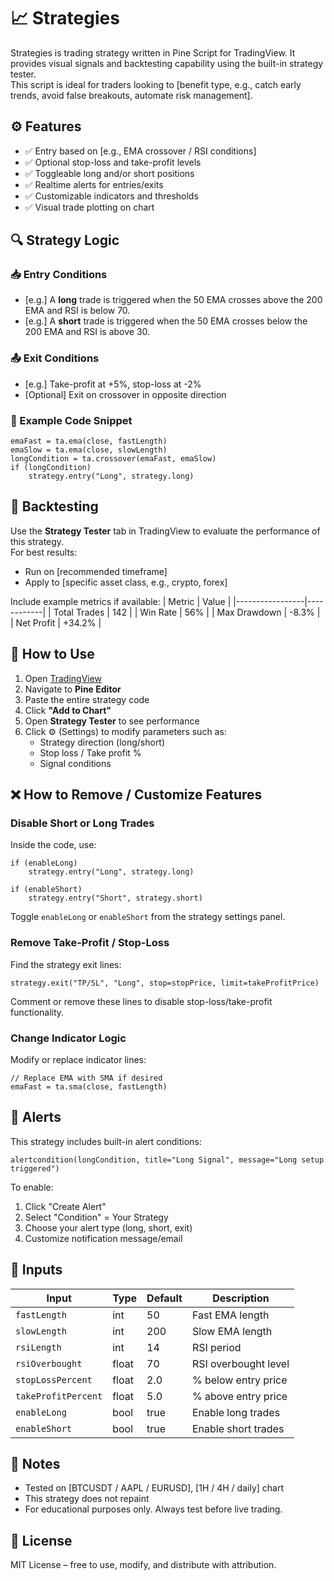 # 📈 Strategies

Strategies is trading strategy written in Pine Script for TradingView. It provides visual signals and backtesting capability using the built-in strategy tester.  
This script is ideal for traders looking to [benefit type, e.g., catch early trends, avoid false breakouts, automate risk management].

## ⚙️ Features

- ✅ Entry based on [e.g., EMA crossover / RSI conditions]
- ✅ Optional stop-loss and take-profit levels
- ✅ Toggleable long and/or short positions
- ✅ Realtime alerts for entries/exits
- ✅ Customizable indicators and thresholds
- ✅ Visual trade plotting on chart

## 🔍 Strategy Logic

### 📥 Entry Conditions
- [e.g.] A **long** trade is triggered when the 50 EMA crosses above the 200 EMA and RSI is below 70.
- [e.g.] A **short** trade is triggered when the 50 EMA crosses below the 200 EMA and RSI is above 30.

### 📤 Exit Conditions
- [e.g.] Take-profit at +5%, stop-loss at -2%
- [Optional] Exit on crossover in opposite direction

### 🧾 Example Code Snippet
```pinescript
emaFast = ta.ema(close, fastLength)
emaSlow = ta.ema(close, slowLength)
longCondition = ta.crossover(emaFast, emaSlow)
if (longCondition)
    strategy.entry("Long", strategy.long)
```

## 🧪 Backtesting

Use the **Strategy Tester** tab in TradingView to evaluate the performance of this strategy.  
For best results:
- Run on [recommended timeframe]
- Apply to [specific asset class, e.g., crypto, forex]

Include example metrics if available:
| Metric          | Value      |
|-----------------|------------|
| Total Trades    | 142        |
| Win Rate        | 56%        |
| Max Drawdown    | -8.3%      |
| Net Profit      | +34.2%     |

## 🚀 How to Use

1. Open [TradingView](https://tradingview.com/)
2. Navigate to **Pine Editor**
3. Paste the entire strategy code
4. Click **"Add to Chart"**
5. Open **Strategy Tester** to see performance
6. Click ⚙️ (Settings) to modify parameters such as:
   - Strategy direction (long/short)
   - Stop loss / Take profit %
   - Signal conditions

## ❌ How to Remove / Customize Features

### Disable Short or Long Trades
Inside the code, use:
```pinescript
if (enableLong)
    strategy.entry("Long", strategy.long)

if (enableShort)
    strategy.entry("Short", strategy.short)
```
Toggle `enableLong` or `enableShort` from the strategy settings panel.

### Remove Take-Profit / Stop-Loss
Find the strategy exit lines:
```pinescript
strategy.exit("TP/SL", "Long", stop=stopPrice, limit=takeProfitPrice)
```
Comment or remove these lines to disable stop-loss/take-profit functionality.

### Change Indicator Logic
Modify or replace indicator lines:
```pinescript
// Replace EMA with SMA if desired
emaFast = ta.sma(close, fastLength)
```

## 🔔 Alerts

This strategy includes built-in alert conditions:
```pinescript
alertcondition(longCondition, title="Long Signal", message="Long setup triggered")
```

To enable:
1. Click "Create Alert"
2. Select "Condition" = Your Strategy
3. Choose your alert type (long, short, exit)
4. Customize notification message/email

## 🧰 Inputs

| Input | Type | Default | Description |
|-------|------|---------|-------------|
| `fastLength` | int | 50 | Fast EMA length |
| `slowLength` | int | 200 | Slow EMA length |
| `rsiLength` | int | 14 | RSI period |
| `rsiOverbought` | float | 70 | RSI overbought level |
| `stopLossPercent` | float | 2.0 | % below entry price |
| `takeProfitPercent` | float | 5.0 | % above entry price |
| `enableLong` | bool | true | Enable long trades |
| `enableShort` | bool | true | Enable short trades |

## 📝 Notes

- Tested on [BTCUSDT / AAPL / EURUSD], [1H / 4H / daily] chart
- This strategy does not repaint
- For educational purposes only. Always test before live trading.

## 📄 License

MIT License – free to use, modify, and distribute with attribution.

